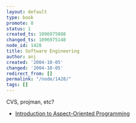 ```yaml
---
layout: default
type: book
promote: 0
status: 1
created_ts: 1096975088
changed_ts: 1096975148
node_id: 1428
title: Software Engineering
author: anj
created: '2004-10-05'
changed: '2004-10-05'
redirect_from: []
permalink: "/node/1428/"
tags: []
---
```

CVS, projman, etc?

* [Introduction to Aspect-Oriented Programming](http://www.onjava.com/lpt/a/4448)
